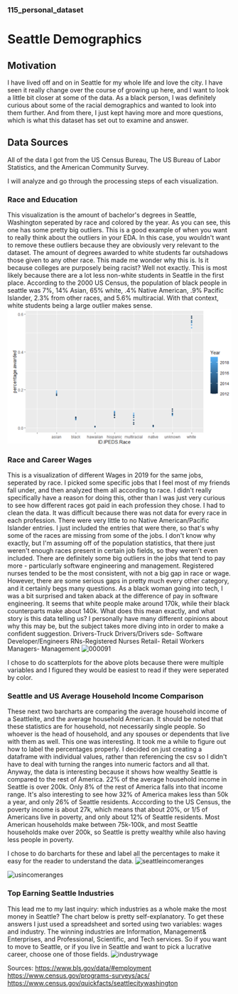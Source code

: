 ### 115_personal_dataset
# Seattle Demographics

 ## Motivation
I have lived off and on in Seattle for my whole life and love the city. I have seen it really change over the course of growing up here, and I want to look a little bit closer at some of the data. As a black person, I was definitely curious about some of the racial demographics and wanted to look into them further. And from there, I just kept having more and more questions, which is what this dataset has set out to examine and answer. 

## Data Sources
All of the data I got from the US Census Bureau, The US Bureau of Labor Statistics, and the American Community Survey. 

I will analyze and go through the processing steps of each visualization. 


### Race and Education
This visualization is the amount of bachelor's degrees in Seattle, Washington seperated by race and colored by the year. As you can see, this one has some pretty big outliers. This is a good example of when you want to really think about the outliers in your EDA. In this case, you wouldn't want to remove these outliers because they are obviously very relevant to the dataset. 
The amount of degrees awarded to white students far outshadows those given to any other race. This made me wonder why this is. Is it because colleges are purposely being racist? Well not exactly. This is most likely because there are a lot less non-white students in Seattle in the first place. According to the 2000 US Census, the population of black people in seattle was 7%, 14% Asian, 65% white, .4% Native American, .9% Pacific Islander, 2.3% from other races, and 5.6% multiracial. With that context, white students being a large outlier makes sense. 
<img src= https://github.com/tianajaded/115_personal_dataset/blob/main/Screenshot%20(145).png>

### Race and Career Wages 

This is a visualization of different Wages in 2019 for the same jobs, seperated by race. I picked some specific jobs that I feel most of my friends fall under, and then analyzed them all according to race. I didn't really specifically have a reason for doing this, other than I was just very curious to see how different races got paid in each profession they chose. I had to clean the data. It was difficult because there was not data for every race in each profession. There were very little to no Native American/Pacific Islander entries. I just included the entries that were there, so that's why some of the races are missing from some of the jobs. I don't know why exactly, but I'm assuming off of the population statistics, that there just weren't enough races present in certain job fields, so they weren't even included. 
There are definitely some big outliers in the jobs that tend to pay more - particularly software engineering and management. Registered nurses tended to be the most consistent, with not a big gap in race or wage. However, there are some serious gaps in pretty much every other category, and it certainly begs many questions. As a black woman going into tech, I was a bit surprised and taken aback at the difference of pay in software engineering. It seems that white people make around 170k, while their black counterparts make about 140k. What does this mean exactly, and what story is this data telling us? I personally have many different opinions about why this may be, but the subject takes more diving into in order to make a confident suggestion. 
Drivers-Truck Drivers/Drivers
sde- Software Developer/Engineers
RNs-Registered Nurses
Retail- Retail Workers
Managers- Management 
![000091](https://user-images.githubusercontent.com/75195983/145333771-97017702-38b5-4bd7-8aea-b25d1acceb82.png)

I chose to do scatterplots for the above plots because there were multiple variables and I figured they would be easiest to read if they were seperated by color. 

### Seattle and US Average Household Income Comparison

These next two barcharts are comparing the average household income of a Seattleite, and the average household American. It should be noted that these statistics are for household, not necessarily single people. So whoever is the head of household, and any spouses or dependents that live with them as well. This one was interesting. It took me a while to figure out how to label the percentages properly. I decided on just creating a dataframe with individual values, rather than referencing the csv so I didn't have to deal with turning the ranges into numeric factors and all that. Anyway, the data is interesting because it shows how wealthy Seattle is compared to the rest of America. 22% of the average household income in Seattle is over 200k. Only 8% of the rest of America falls into that income range. It's also interesting to see how 32% of America makes less than 50k a year, and only 26% of Seattle residents. Acccording to the US Census, the poverty income is about 27k, which means that about 20%, or 1/5 of Americans live in poverty, and only about 12% of Seattle residents. Most American households make between 75k-100k, and most Seattle households make over 200k, so Seattle is pretty wealthy while also having less people in poverty.

I chose to do barcharts for these and label all the percentages to make it easy for the reader to understand the data. 
![seattleincomeranges](https://user-images.githubusercontent.com/75195983/145333868-bb7df04d-0ce6-429b-8d2b-788b4086968c.png)

![usincomeranges](https://user-images.githubusercontent.com/75195983/145333957-546469ed-4e08-41fc-b5b4-4bf4e575f0bb.png)

### Top Earning Seattle Industries 
This lead me to my last inquiry: which industries as a whole make the most money in Seattle? The chart below is pretty self-explanatory. To get these answers I just used a spreadsheet and sorted using two variables: wages and industry. The winning industries are Information, Management& Enterprises, and Professional, Scientific, and Tech services. So if you want to move to Seattle, or if you live in Seattle and want to pick a lucrative career, choose one of those fields. 
![industrywage](https://user-images.githubusercontent.com/75195983/145334301-d2e95640-ff14-4b41-9108-e6b3632ef21f.png)

Sources:
https://www.bls.gov/data/#employment
https://www.census.gov/programs-surveys/acs/
https://www.census.gov/quickfacts/seattlecitywashington
